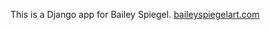 This is a Django app for Bailey Spiegel.
[baileyspiegelart.com](https://baileyspiegelart.pythonanywhere.com/gallery/)

